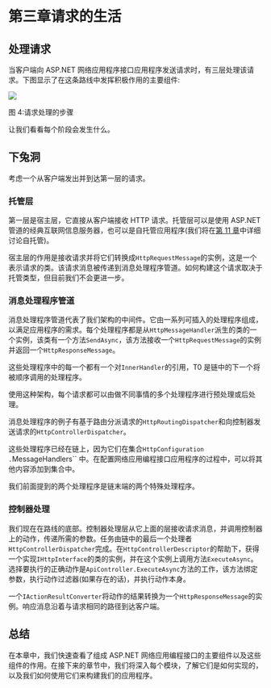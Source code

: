 # 第三章请求的生活

## 处理请求

当客户端向 ASP.NET 网络应用程序接口应用程序发送请求时，有三层处理该请求。下图显示了在这条路线中发挥积极作用的主要组件:

![](../Images/image004.png)

图 4:请求处理的步骤

让我们看看每个阶段会发生什么。

## 下兔洞

考虑一个从客户端发出并到达第一层的请求。

### 托管层

第一层是宿主层，它直接从客户端接收 HTTP 请求。托管层可以是使用 ASP.NET 管道的经典互联网信息服务器，也可以是自托管应用程序(我们将在[第 11 章](11.html#_Chapter_11_)中详细讨论自托管)。

宿主层的作用是接收请求并将它们转换成`HttpRequestMessage`的实例，这是一个表示请求的类。该请求消息被传递到消息处理程序管道。如何构建这个请求取决于托管类型，但目前我们不会更进一步。

### 消息处理程序管道

消息处理程序管道代表了我们架构的中间件。它由一系列可插入的处理程序组成，以满足应用程序的需求。每个处理程序都是从`HttpMessageHandler`派生的类的一个实例，该类有一个方法`SendAsync`，该方法接收一个`HttpRequestMessage`的实例并返回一个`HttpResponseMessage`。

这些处理程序中的每一个都有一个对`InnerHandler`的引用，T0 是链中的下一个将被顺序调用的处理程序。

使用这种架构，每个请求都可以由做不同事情的多个处理程序进行预处理或后处理。

消息处理程序的例子有基于路由分派请求的`HttpRoutingDispatcher`和向控制器发送请求的`HttpControllerDispatcher`。

这些处理程序已经在链上，因为它们在集合`HttpConfiguration` `.`MessageHandlers`` 中。在配置网络应用编程接口应用程序的过程中，可以将其他内容添加到集合中。

我们前面提到的两个处理程序是链末端的两个特殊处理程序。

### 控制器处理

我们现在在路线的底部。控制器处理层从它上面的层接收请求消息，并调用控制器上的动作，传递所需的参数。任务由链中的最后一个处理者`HttpControllerDispatcher`完成。在`HttpControllerDescriptor`的帮助下，获得一个实现`IHttpInterface`的类的实例，并在这个实例上调用方法`ExecuteAsync`。选择要执行的正确动作是`ApiController.ExecuteAsync`方法的工作，该方法绑定参数，执行动作过滤器(如果存在的话)，并执行动作本身。

一个`IActionResultConverter`将动作的结果转换为一个`HttpResponseMessage`的实例。响应消息沿着与请求相同的路径到达客户端。

## 总结

在本章中，我们快速查看了组成 ASP.NET 网络应用编程接口的主要组件以及这些组件的作用。在接下来的章节中，我们将深入每个模块，了解它们是如何实现的，以及我们如何使用它们来构建我们的应用程序。